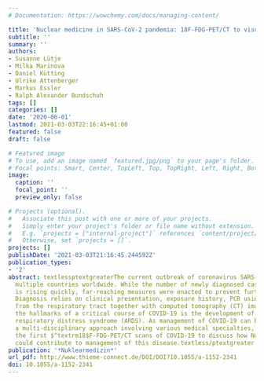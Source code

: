 ```yaml
---
# Documentation: https://wowchemy.com/docs/managing-content/

title: 'Nuclear medicine in SARS-CoV-2 pandemia: 18F-FDG-PET/CT to visualize COVID-19'
subtitle: ''
summary: ''
authors:
- Susanne Lütje
- Milka Marinova
- Daniel Kütting
- Ulrike Attenberger
- Markus Essler
- Ralph Alexander Bundschuh
tags: []
categories: []
date: '2020-06-01'
lastmod: 2021-03-03T22:16:45+01:00
featured: false
draft: false

# Featured image
# To use, add an image named `featured.jpg/png` to your page's folder.
# Focal points: Smart, Center, TopLeft, Top, TopRight, Left, Right, BottomLeft, Bottom, BottomRight.
image:
  caption: ''
  focal_point: ''
  preview_only: false

# Projects (optional).
#   Associate this post with one or more of your projects.
#   Simply enter your project's folder or file name without extension.
#   E.g. `projects = ["internal-project"]` references `content/project/deep-learning/index.md`.
#   Otherwise, set `projects = []`.
projects: []
publishDate: '2021-03-03T21:16:45.244592Z'
publication_types:
- '2'
abstract: textlessptextgreaterThe current outbreak of coronavirus SARS-CoV-2 has reached
  multiple countries worldwide. While the number of newly diagnosed cases and fatalities
  is rising quickly, far-reaching measures were enacted to prevent further spread.
  Diagnosis relies on clinical presentation, exposure history, PCR using specimens
  from the respiratory tract together with computed tomography (CT) imaging. One of
  the hallmarks of a critical course of COVID-19 is the development of severe acute
  respiratory distress syndrome (ARDS). As management of COVID-19 can be considered
  a multi-disciplinary approach involving various medical specialties, we here review
  the first $^textrm18$F-FDG-PET/CT scans of COVID-19 to discuss how Nuclear Medicine
  could contribute to management of this disease.textless/ptextgreater
publication: '*Nuklearmedizin*'
url_pdf: http://www.thieme-connect.de/DOI/DOI?10.1055/a-1152-2341
doi: 10.1055/a-1152-2341
---
```

